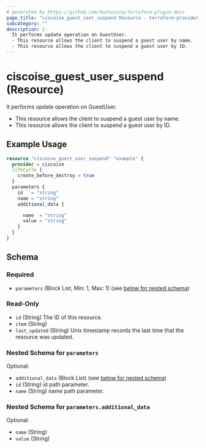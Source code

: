 ```yaml
---
# generated by https://github.com/hashicorp/terraform-plugin-docs
page_title: "ciscoise_guest_user_suspend Resource - terraform-provider-ciscoise"
subcategory: ""
description: |-
  It performs update operation on GuestUser.
  - This resource allows the client to suspend a guest user by name.
  - This resource allows the client to suspend a guest user by ID.
---
```


# ciscoise_guest_user_suspend (Resource)

It performs update operation on GuestUser.
- This resource allows the client to suspend a guest user by name.
- This resource allows the client to suspend a guest user by ID.

## Example Usage

```terraform
resource "ciscoise_guest_user_suspend" "example" {
  provider = ciscoise
  lifecycle {
    create_before_destroy = true
  }
  parameters {
    id   = "string"
    name = "string"
    additional_data {

      name  = "string"
      value = "string"
    }
  }
}
```

<!-- schema generated by tfplugindocs -->
## Schema

### Required

- `parameters` (Block List, Min: 1, Max: 1) (see [below for nested schema](#nestedblock--parameters))

### Read-Only

- `id` (String) The ID of this resource.
- `item` (String)
- `last_updated` (String) Unix timestamp records the last time that the resource was updated.

<a id="nestedblock--parameters"></a>
### Nested Schema for `parameters`

Optional:

- `additional_data` (Block List) (see [below for nested schema](#nestedblock--parameters--additional_data))
- `id` (String) id path parameter.
- `name` (String) name path parameter.

<a id="nestedblock--parameters--additional_data"></a>
### Nested Schema for `parameters.additional_data`

Optional:

- `name` (String)
- `value` (String)


